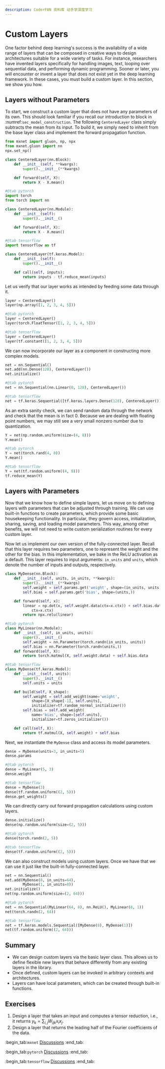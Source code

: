 ```yaml
---
description: CoderFAN 资料库 动手学深度学习
---
```


# Custom Layers

One factor behind deep learning's success
is the availability of a wide range of layers
that can be composed in creative ways
to design architectures suitable
for a wide variety of tasks.
For instance, researchers have invented layers
specifically for handling images, text,
looping over sequential data,
and
performing dynamic programming.
Sooner or later, you will encounter or invent
a layer that does not exist yet in the deep learning framework.
In these cases, you must build a custom layer.
In this section, we show you how.

## Layers without Parameters

To start, we construct a custom layer
that does not have any parameters of its own.
This should look familiar if you recall our
introduction to block in :numref:`sec_model_construction`.
The following `CenteredLayer` class simply
subtracts the mean from its input.
To build it, we simply need to inherit
from the base layer class and implement the forward propagation function.

```python
from mxnet import gluon, np, npx
from mxnet.gluon import nn
npx.set_np()

class CenteredLayer(nn.Block):
    def __init__(self, **kwargs):
        super().__init__(**kwargs)

    def forward(self, X):
        return X - X.mean()
```

```python
#@tab pytorch
import torch
from torch import nn

class CenteredLayer(nn.Module):
    def __init__(self):
        super().__init__()

    def forward(self, X):
        return X - X.mean()
```

```python
#@tab tensorflow
import tensorflow as tf

class CenteredLayer(tf.keras.Model):
    def __init__(self):
        super().__init__()

    def call(self, inputs):
        return inputs - tf.reduce_mean(inputs)
```

Let us verify that our layer works as intended by feeding some data through it.

```python
layer = CenteredLayer()
layer(np.array([1, 2, 3, 4, 5]))
```

```python
#@tab pytorch
layer = CenteredLayer()
layer(torch.FloatTensor([1, 2, 3, 4, 5]))
```

```python
#@tab tensorflow
layer = CenteredLayer()
layer(tf.constant([1, 2, 3, 4, 5]))
```

We can now incorporate our layer as a component
in constructing more complex models.

```python
net = nn.Sequential()
net.add(nn.Dense(128), CenteredLayer())
net.initialize()
```

```python
#@tab pytorch
net = nn.Sequential(nn.Linear(8, 128), CenteredLayer())
```

```python
#@tab tensorflow
net = tf.keras.Sequential([tf.keras.layers.Dense(128), CenteredLayer()])
```

As an extra sanity check, we can send random data
through the network and check that the mean is in fact 0.
Because we are dealing with floating point numbers,
we may still see a very small nonzero number
due to quantization.

```python
Y = net(np.random.uniform(size=(4, 8)))
Y.mean()
```

```python
#@tab pytorch
Y = net(torch.rand(4, 8))
Y.mean()
```

```python
#@tab tensorflow
Y = net(tf.random.uniform((4, 8)))
tf.reduce_mean(Y)
```

## Layers with Parameters

Now that we know how to define simple layers,
let us move on to defining layers with parameters
that can be adjusted through training.
We can use built-in functions to create parameters, which
provide some basic housekeeping functionality.
In particular, they govern access, initialization,
sharing, saving, and loading model parameters.
This way, among other benefits, we will not need to write
custom serialization routines for every custom layer.

Now let us implement our own version of the  fully-connected layer.
Recall that this layer requires two parameters,
one to represent the weight and the other for the bias.
In this implementation, we bake in the ReLU activation as a default.
This layer requires to input arguments: `in_units` and `units`, which
denote the number of inputs and outputs, respectively.

```python
class MyDense(nn.Block):
    def __init__(self, units, in_units, **kwargs):
        super().__init__(**kwargs)
        self.weight = self.params.get('weight', shape=(in_units, units))
        self.bias = self.params.get('bias', shape=(units,))

    def forward(self, x):
        linear = np.dot(x, self.weight.data(ctx=x.ctx)) + self.bias.data(
            ctx=x.ctx)
        return npx.relu(linear)
```

```python
#@tab pytorch
class MyLinear(nn.Module):
    def __init__(self, in_units, units):
        super().__init__()
        self.weight = nn.Parameter(torch.randn(in_units, units))
        self.bias = nn.Parameter(torch.randn(units,))
    def forward(self, X):
        return torch.matmul(X, self.weight.data) + self.bias.data
```

```python
#@tab tensorflow
class MyDense(tf.keras.Model):
    def __init__(self, units):
        super().__init__()
        self.units = units

    def build(self, X_shape):
        self.weight = self.add_weight(name='weight',
            shape=[X_shape[-1], self.units],
            initializer=tf.random_normal_initializer())
        self.bias = self.add_weight(
            name='bias', shape=[self.units],
            initializer=tf.zeros_initializer())

    def call(self, X):
        return tf.matmul(X, self.weight) + self.bias
```

Next, we instantiate the `MyDense` class
and access its model parameters.

```python
dense = MyDense(units=3, in_units=5)
dense.params
```

```python
#@tab pytorch
dense = MyLinear(5, 3)
dense.weight
```

```python
#@tab tensorflow
dense = MyDense(3)
dense(tf.random.uniform((2, 5)))
dense.get_weights()
```

We can directly carry out forward propagation calculations using custom layers.

```python
dense.initialize()
dense(np.random.uniform(size=(2, 5)))
```

```python
#@tab pytorch
dense(torch.randn(2, 5))
```

```python
#@tab tensorflow
dense(tf.random.uniform((2, 5)))
```

We can also construct models using custom layers.
Once we have that we can use it just like the built-in fully-connected layer.

```python
net = nn.Sequential()
net.add(MyDense(8, in_units=64),
        MyDense(1, in_units=8))
net.initialize()
net(np.random.uniform(size=(2, 64)))
```

```python
#@tab pytorch
net = nn.Sequential(MyLinear(64, 8), nn.ReLU(), MyLinear(8, 1))
net(torch.randn(2, 64))
```

```python
#@tab tensorflow
net = tf.keras.models.Sequential([MyDense(8), MyDense(1)])
net(tf.random.uniform((2, 64)))
```

## Summary

* We can design custom layers via the basic layer class. This allows us to define flexible new layers that behave differently from any existing layers in the library.
* Once defined, custom layers can be invoked in arbitrary contexts and architectures.
* Layers can have local parameters, which can be created through built-in functions.


## Exercises

1. Design a layer that takes an input and computes a tensor reduction,
   i.e., it returns $y_k = \sum_{i, j} W_{ijk} x_i x_j$.
1. Design a layer that returns the leading half of the Fourier coefficients of the data.


:begin_tab:`mxnet`
[Discussions](https://discuss.d2l.ai/t/58)
:end_tab:

:begin_tab:`pytorch`
[Discussions](https://discuss.d2l.ai/t/59)
:end_tab:

:begin_tab:`tensorflow`
[Discussions](https://discuss.d2l.ai/t/279)
:end_tab:
